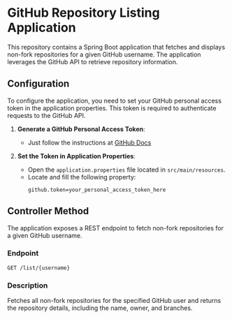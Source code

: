 # GitHub Repository Listing Application

This repository contains a Spring Boot application that fetches and displays non-fork repositories for a given GitHub username. The application leverages the GitHub API to retrieve repository information.

## Configuration

To configure the application, you need to set your GitHub personal access token in the application properties. This token is required to authenticate requests to the GitHub API.

1. **Generate a GitHub Personal Access Token**:
    - Just follow the instructions at [GitHub Docs](https://docs.github.com/en/authentication/keeping-your-account-and-data-secure/managing-your-personal-access-tokens#creating-a-fine-grained-personal-access-token)

2. **Set the Token in Application Properties**:
    - Open the `application.properties` file located in `src/main/resources`.
    - Locate and fill the following property:
      ```properties
      github.token=your_personal_access_token_here
      ```

## Controller Method

The application exposes a REST endpoint to fetch non-fork repositories for a given GitHub username.

### Endpoint

`GET /list/{username}`

### Description

Fetches all non-fork repositories for the specified GitHub user and returns the repository details, including the name, owner, and branches.



